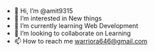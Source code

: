 - 👋 Hi, I’m @amit9315
- 👀 I’m interested in New things 
- 🌱 I’m currently learning Web Development
- 💞️ I’m looking to collaborate on Learning
- 📫 How to reach me warriora646@gmail.com

<!---
amit9315/amit9315 is a ✨ special ✨ repository because its `README.md` (this file) appears on your GitHub profile.
You can click the Preview link to take a look at your changes.
--->
